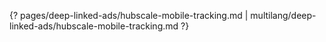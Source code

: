 {? pages/deep-linked-ads/hubscale-mobile-tracking.md | multilang/deep-linked-ads/hubscale-mobile-tracking.md ?}
